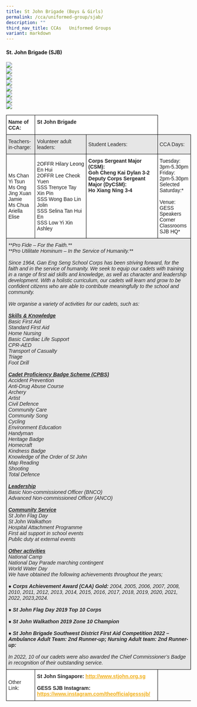 ```yaml
---
title: St John Brigade (Boys & Girls)
permalink: /cca/uniformed-group/sjab/
description: ""
third_nav_title: CCAs   Uniformed Groups
variant: markdown
---
```

#### **St. John Brigade (SJB)**

![](/images/OPEN_HSE.png)
<br>
![](/images/SJ_DAY_.jpg)
<br>
![](/images/SHOOTING.png)
<br>
![](/images/2024_hike.jpg)
<br>
![](/images/ATC.png)
<br>
![](/images/2024_CAA.jpg)
<br>
![](/images/2024_NFAC.jpg)
<br>
![](/images/2025_DFAC.jpg)
<br>


<style type="text/css">
.tg  {border-collapse:collapse;border-spacing:0;}
.tg td{border-color:black;border-style:solid;border-width:1px;font-family:Arial, sans-serif;font-size:14px;
  overflow:hidden;padding:10px 5px;word-break:normal;}
.tg th{border-color:black;border-style:solid;border-width:1px;font-family:Arial, sans-serif;font-size:14px;
  font-weight:normal;overflow:hidden;padding:10px 5px;word-break:normal;}
.tg .tg-l2bf{background-color:#FFF;color:#222;font-weight:bold;text-align:left;vertical-align:top}
.tg .tg-h5mn{background-color:#E6E6E6;color:#222;text-align:left;vertical-align:middle}
.tg .tg-pcr6{background-color:#E6E6E6;color:#222;font-style:italic;text-align:left;vertical-align:top}
.tg .tg-1ppo{background-color:#FFF;color:#222;text-align:left;vertical-align:middle}
</style>
<table class="tg">
<thead>
  <tr>
    <th class="tg-l2bf"><span style="font-weight:bold">Name of CCA:</span></th>
    <th class="tg-l2bf" colspan="2"><span style="font-weight:bold">St John Brigade</span></th>
  </tr>
</thead>
<tbody>
  <tr>
    <td class="tg-h5mn">Teachers-in-charge:</td>
    <td class="tg-h5mn">Volunteer adult leaders:</td>
    <td class="tg-h5mn">Student Leaders:</td>
		<td class="tg-h5mn">CCA Days:</td>
  </tr>
  <tr>
    <td class="tg-tsok">Ms Chan Yi Tsun<br>Ms Ong Jing Xuan Jamie<br>Ms Chua Ariella Elise</td>
    <td class="tg-tsok">2OFFR Hilary Leong En Hui<br>2OFFR Lee Cheok Yuen<br> SSS Trenyce Tay Xin Pin<br>SSS Wong Bao Lin Jolin<br>SSS Selina Tan Hui En<br>SSS Low Yi Xin Ashley</td>
    <td class="tg-l2bf"><span style="font-weight:bold">Corps Sergeant Major (CSM):</span><br>Goh Cheng Kai Dylan 3-2<br><span style="font-weight:bold">Deputy Corps Sergeant Major (DyCSM):</span><br>Ho Xiang Ning 3-4</td>
		 <td class="tg-tsok">Tuesday:<br>3pm-5.30pm<br>Friday:<br>2pm-5.30pm<br>Selected Saturday:*<br><br>Venue:<br>GESS Speakers Corner<br>Classrooms<br>SJB HQ*</td>
  </tr>
  <tr>
    <td class="tg-pcr6" colspan="4">**Pro Fide – For the Faith.**<br>**Pro Utilitate Hominum – In the Service of Humanity.**<br><br>Since 1964, Gan Eng Seng School Corps has been striving forward, for the faith and in the service of humanity. We seek to equip our cadets with training in a range of first aid skills and knowledge, as well as character and leadership development. With a holistic curriculum, our cadets will learn and grow to be confident citizens who are able to contribute meaningfully to the school and community.<br><br>We organise a variety of activities for our cadets, such as:<br><br><span style="font-weight:bold;text-decoration:underline">Skills &amp; Knowledge</span><br>Basic First Aid<br>Standard First Aid<br>Home Nursing<br>Basic Cardiac Life Support<br>CPR-AED<br>Transport of Casualty<br>Triage<br>Foot Drill<br><br><span style="font-weight:bold;text-decoration:underline">Cadet Proficiency Badge Scheme (CPBS)</span><br>Accident Prevention<br>Anti-Drug Abuse Course<br>Archery<br>Artist<br>Civil Defence<br>Community Care<br>Community Song<br>Cycling<br>Environment Education<br>Handyman<br>Heritage Badge<br>Homecraft<br>Kindness Badge<br>Knowledge of the Order of St John<br>Map Reading<br>Shooting<br>Total Defence<br><br><span style="font-weight:bold;text-decoration:underline">Leadership</span><br>Basic Non-commissioned Officer (BNCO)<br>Advanced Non-commissioned Officer (ANCO)<br><br><span style="font-weight:bold;text-decoration:underline">Community Service</span><br>St John Flag Day<br>St John Walkathon<br>Hospital Attachment Programme<br>First aid support in school events<br>Public duty at external events<br><br><span style="font-weight:bold;text-decoration:underline">Other activities</span><br>National Camp<br>National Day Parade marching contingent<br>World Water Day<br>We have obtained the following achievements throughout the years;<br><br>●     <span style="font-weight:bold">Corps Achievement Award (CAA) Gold: </span>2004, 2005, 2006, 2007, 2008, 2010, 2011, 2012, 2013, 2014, 2015, 2016, 2017, 2018, 2019, 2020, 2021, 2022, 2023,2024.<br><br>●     <span style="font-weight:bold">St John Flag Day 2019 Top 10 Corps</span><br><br>●     <span style="font-weight:bold">St John Walkathon 2019 Zone 10 Champion</span><br><br>●     <span style="font-weight:bold">St John Brigade Southwest District First Aid Competition 2022 – Ambulance Adult Team: 2nd Runner-up; Nursing Adult team: 2nd Runner-up:</span><br><span style="font-weight:bold"> </span><br>In 2022, 10 of our cadets were also awarded the Chief Commissioner’s Badge in recognition of their outstanding service.</td>
  </tr>
  <tr>
    <td class="tg-1ppo">Other Link:</td>
    <td class="tg-l2bf" colspan="2"><span style="font-weight:bold">St John Singapore</span>: <a href="http://www.stjohn.org.sg/"><span style="text-decoration:underline;color:#F1AE16;background-color:transparent">http://www.stjohn.org.sg</span></a><br><br><span style="font-weight:bold">GESS SJB Instagram</span>: <a href="https://www.instagram.com/theofficialgesssjb/"><span style="text-decoration:underline;color:#F1AE16;background-color:transparent">https://www.instagram.com/theofficialgesssjb/</span></a></td>
  </tr>
</tbody>
</table>